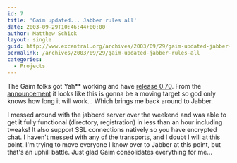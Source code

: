 ```yaml
---
id: 7
title: 'Gaim updated... Jabber rules all'
date: 2003-09-29T10:46:44+00:00
author: Matthew Schick
layout: single
guid: http://www.excentral.org/archives/2003/09/29/gaim-updated-jabber-rules-all/
permalink: /archives/2003/09/29/gaim-updated-jabber-rules-all
categories:
  - Projects
---
```

The Gaim folks got Yah** working and have [release
0.70](http://gaim.sourceforge.net/ChangeLog).  From the
[announcement](http://gaim.sf.net) it looks like this is gonna be a
moving target so god only knows how long it will work...  Which brings me back
around to Jabber.

I messed around with the jabberd server over the weekend and was able to get it
fully functional (directory, registration) in less than an hour including
tweaks!  It also support SSL connections natively so you have encrypted chat.  I
haven't messed with any of the transports, and I doubt I will at this point.
I'm trying to move everyone I know over to Jabber at this point, but that's an
uphill battle.  Just glad Gaim consolidates everything for me...
